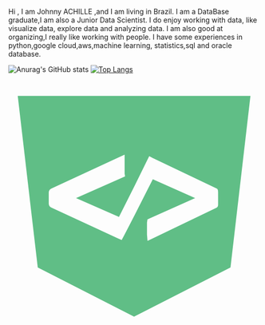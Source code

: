 Hi , I am Johnny ACHILLE ,and I am living in Brazil. I am a DataBase graduate,I am also a Junior Data Scientist.
I do enjoy working with data, like visualize data, explore data and analyzing data.
I am also good at organizing,I really like working with people.
I have some experiences in python,google cloud,aws,machine learning, statistics,sql  and oracle database. 


![Anurag's GitHub stats](https://github-readme-stats.vercel.app/api?username=widjohn&show_icons=true&theme=dark)
[![Top Langs](https://github-readme-stats.vercel.app/api/top-langs/?username=widjohn&hide=python,sql)](https://github.com/widjohn/github-readme-stats)
<link rel="stylesheet" href="https://cdn.jsdelivr.net/gh/devicons/devicon@v2.14.0/devicon.min.css">
<!--  for devicon plain version -->
<svg id="Devicon" class='devicon-devicon-plain' xmlns="http://www.w3.org/2000/svg" viewBox="0 0 128 128"><path id="plain" fill="#60be86" d="M64,7.83H4.77L14.95,95.13l49,25,.06,0,49.07-25L123.23,7.83Zm42.77,54.86c0,.88,0,1.67-.77,2L73.25,80.44l-2.42,1.13-.27-3.15V72.23l.24-1.57,1.09-.47L95.07,59.81l-21.54-9.6L64.35,68.34,58.9,78.87l-1.22,2.27-2.05-.9L22,64.71a2.42,2.42,0,0,1-1.45-2V56.91a2.39,2.39,0,0,1,1.42-2l34-15.73,3.21-1.44v9.66l.24,1.34-1.56.7L34.45,59.79,56.3,69.42l8.05-16,6.21-12.65,1.13-2.28,1.81.91L106,54.89c.73.35.76,1.14.76,2Z"/></svg>



